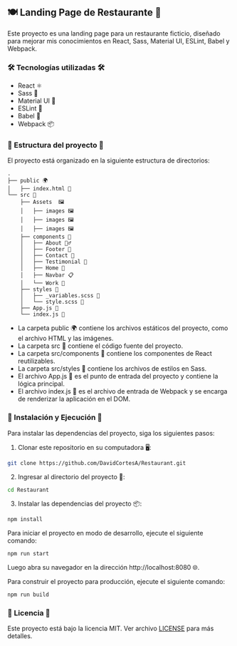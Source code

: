 ## 🍽️ Landing Page de Restaurante 🍔

Este proyecto es una landing page para un restaurante ficticio, diseñado para mejorar mis conocimientos en React, Sass, Material UI, ESLint, Babel y Webpack.

### 🛠️ Tecnologías utilizadas 🛠️

- React ⚛️
- Sass 💄
- Material UI 🎨
- ESLint 🚨
- Babel 🐠
- Webpack 📦

### 📁 Estructura del proyecto 📁

El proyecto está organizado en la siguiente estructura de directorios:


```react
.
├── public 🌍
│   ├── index.html 📄
└── src 📁
    ├── Assets  🖼
    │   ├── images 🖼
    │   ├── images 🖼
    │   ├── images 🖼
    ├── components 🧩
    │   ├── About 🙎‍♂️
    │   ├── Footer 🦶
    │   ├── Contact 📓
    │   ├── Testimonial 🧑
    │   ├── Home 🧢
    │   ├── Navbar 📋
    │   └── Work 🦺
    ├── styles 🎨
    │   ├── _variables.scss 🎨
    │   └── style.scss 💄
    ├── App.js 📝
    └── index.js 📝
```

- La carpeta public 🌍 contiene los archivos estáticos del proyecto, como el archivo HTML y las imágenes.
- La carpeta src 📁 contiene el código fuente del proyecto.
- La carpeta src/components 🧩 contiene los componentes de React reutilizables.
- La carpeta src/styles 🎨 contiene los archivos de estilos en Sass.
- El archivo App.js 📝 es el punto de entrada del proyecto y contiene la lógica principal.
- El archivo index.js 📝 es el archivo de entrada de Webpack y se encarga de renderizar la aplicación en el DOM.

### 🚀 Instalación y Ejecución 🚀

Para instalar las dependencias del proyecto, siga los siguientes pasos:

1. Clonar este repositorio en su computadora 🖥️:

```sh
git clone https://github.com/DavidCortesA/Restaurant.git
```

2. Ingresar al directorio del proyecto 📂:
```sh
cd Restaurant
```

3. Instalar las dependencias del proyecto 📦:

```sh
npm install
```

Para iniciar el proyecto en modo de desarrollo, ejecute el siguiente comando:

```sh
npm run start
```

Luego abra su navegador en la dirección http://localhost:8080 🌐.

Para construir el proyecto para producción, ejecute el siguiente comando:

```sh
npm run build
```

### 📄 Licencia 📄

Este proyecto está bajo la licencia MIT. Ver archivo [LICENSE](https://github.com/kefranabg/readme-md-generator/blob/master/LICENSE) para más detalles.
